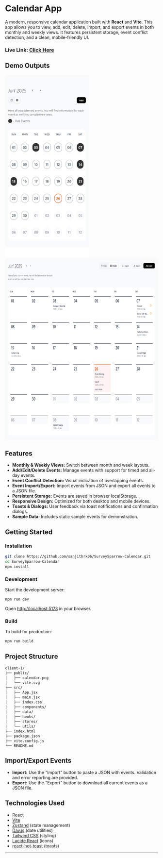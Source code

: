 # Calendar App

A modern, responsive calendar application built with **React** and **Vite**. This app allows you to view, add, edit, delete, import, and export events in both monthly and weekly views. It features persistent storage, event conflict detection, and a clean, mobile-friendly UI.

### **Live Link:** [Click Here](https://ss-calendar.netlify.app/)

## Demo Outputs

<div style="width:100%;">
<img src="public/demo-mobile.png" alt="Mobile Demo" style="max-width:100%; height:600px;" />
<img src="public/demo-web.png" alt="Desktop Demo" style="max-width:100%; height:600px;" />
</div>

## Features

- **Monthly & Weekly Views:** Switch between month and week layouts.
- **Add/Edit/Delete Events:** Manage events with support for timed and all-day events.
- **Event Conflict Detection:** Visual indication of overlapping events.
- **Event Import/Export:** Import events from JSON and export all events to a JSON file.
- **Persistent Storage:** Events are saved in browser localStorage.
- **Responsive Design:** Optimized for both desktop and mobile devices.
- **Toasts & Dialogs:** User feedback via toast notifications and confirmation dialogs.
- **Sample Data:** Includes static sample events for demonstration.

## Getting Started

### Installation

```sh
git clone https://github.com/sanjithrk06/SurveySparrow-Calendar.git
cd SurveySparrow-Calendar
npm install
```

### Development

Start the development server:

```sh
npm run dev
```

Open [http://localhost:5173](http://localhost:5173) in your browser.

### Build

To build for production:

```sh
npm run build
```

## Project Structure

```
client-1/
├── public/
│   ├── calendar.png
│   └── vite.svg
├── src/
│   ├── App.jsx
│   ├── main.jsx
│   ├── index.css
│   ├── components/
│   ├── data/
│   ├── hooks/
│   ├── stores/
│   └── utils/
├── index.html
├── package.json
├── vite.config.js
└── README.md
```

## Import/Export Events

- **Import:** Use the "Import" button to paste a JSON with events. Validation and error reporting are provided.
- **Export:** Use the "Export" button to download all current events as a JSON file.

## Technologies Used

- [React](https://react.dev/)
- [Vite](https://vitejs.dev/)
- [Zustand](https://zustand-demo.pmnd.rs/) (state management)
- [Day.js](https://day.js.org/) (date utilities)
- [Tailwind CSS](https://tailwindcss.com/) (styling)
- [Lucide React](https://lucide.dev/) (icons)
- [react-hot-toast](https://react-hot-toast.com/) (toasts)

---
